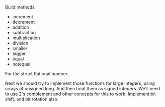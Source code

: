 
Build methods:

- increment
- decrement
- addition
- subtraction
- multiplication
- division
- smaller
- bigger
- equal
- notequal

For the struct Rational number.

Next we should try to implement those functions for large integers, using arrays of unsigned long. 
And then treat them as signed integers. We'll need to use 2's complement and other concepts for this to work.
Implement bit shift, and bit rotation also.

